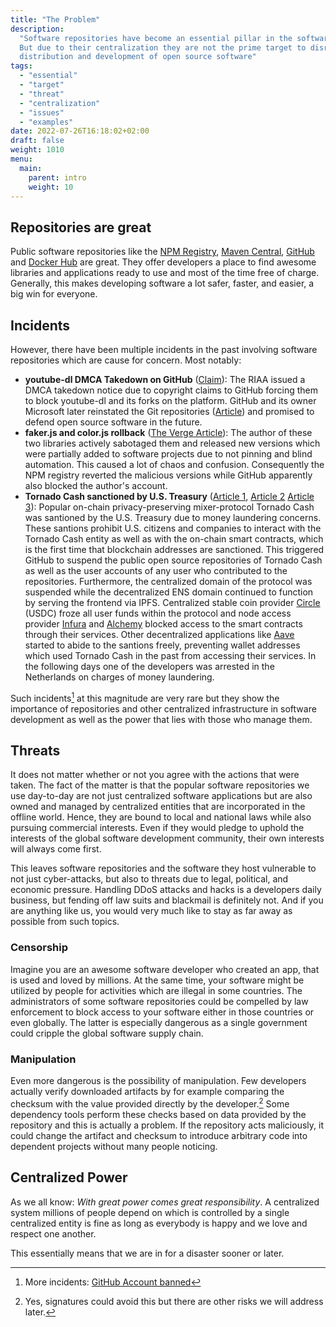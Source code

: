 ```yaml
---
title: "The Problem"
description:
  "Software repositories have become an essential pillar in the software world.
  But due to their centralization they are not the prime target to disrupt the
  distribution and development of open source software"
tags:
  - "essential"
  - "target"
  - "threat"
  - "centralization"
  - "issues"
  - "examples"
date: 2022-07-26T16:18:02+02:00
draft: false
weight: 1010
menu:
  main:
    parent: intro
    weight: 10
---
```


## Repositories are great

Public software repositories like the [NPM Registry](https://www.npmjs.com/),
[Maven Central](https://search.maven.org/), [GitHub](https://github.com/) and
[Docker Hub](https://hub.docker.com/) are great. They offer developers a place
to find awesome libraries and applications ready to use and most of the time
free of charge. Generally, this makes developing software a lot safer, faster,
and easier, a big win for everyone.

## Incidents

<!-- incident -->
<!-- youtube-dl https://github.com/github/dmca/blob/master/2020/10/2020-10-23-RIAA.md -->
<!-- faker.js https://www.theverge.com/2022/1/9/22874949/developer-corrupts-open-source-libraries-projects-affected -->
<!-- https://cryptobriefing.com/circle-github-comply-with-tornado-cash-sanctions/ -->
<!-- https://www.theverge.com/2022/8/8/23296778/us-treasury-tornado-cash-crypto-mixer-sanctions-ethereum-north-korea -->
<!-- https://techcrunch.com/2022/08/08/treasury-tornado-cash-laundering-stolen-crypto/ -->
<!-- https://techcrunch.com/2022/08/12/suspected-tornado-cash-developer-arrested-in-amsterdam/ -->
<!-- https://www.theverge.com/2022/8/12/23298217/tornado-cash-crypto-mixer-crackdown-authorities-arrest-suspected-developer-amsterdam -->
<!-- https://news.ycombinator.com/item?id=33576369 -->

<!-- generally centralization -->
<!-- https://edition.cnn.com/2020/12/14/business/mastercard-visa-discover-pornhub/index.html -->

However, there have been multiple incidents in the past involving software
repositories which are cause for concern. Most notably:

- **youtube-dl DMCA Takedown on GitHub**
  ([Claim](https://github.com/github/dmca/blob/master/2020/10/2020-10-23-RIAA.md)):
  The RIAA issued a DMCA takedown notice due to copyright claims to GitHub
  forcing them to block youtube-dl and its forks on the platform. GitHub and its
  owner Microsoft later reinstated the Git repositories
  ([Article](https://www.theverge.com/2020/11/17/21571473/github-youtube-dl-downloader-riaa-copyright-1201-takedown-reinstated))
  and promised to defend open source software in the future.
- **faker.js and color.js rollback**
  ([The Verge Article](https://www.theverge.com/2022/1/9/22874949/developer-corrupts-open-source-libraries-projects-affected)):
  The author of these two libraries actively sabotaged them and released new
  versions which were partially added to software projects due to not pinning
  and blind automation. This caused a lot of chaos and confusion. Consequently
  the NPM registry reverted the malicious versions while GitHub apparently also
  blocked the author's account.
- **Tornado Cash sanctioned by U.S. Treasury**
  ([Article 1](https://cryptobriefing.com/circle-github-comply-with-tornado-cash-sanctions/),
  [Article 2](https://techcrunch.com/2022/08/08/treasury-tornado-cash-laundering-stolen-crypto/)
  [Article 3](https://www.theverge.com/2022/8/12/23298217/tornado-cash-crypto-mixer-crackdown-authorities-arrest-suspected-developer-amsterdam)):
  Popular on-chain privacy-preserving mixer-protocol Tornado Cash was santioned
  by the U.S. Treasury due to money laundering concerns. These santions prohibit
  U.S. citizens and companies to interact with the Tornado Cash entity as well
  as with the on-chain smart contracts, which is the first time that blockchain
  addresses are sanctioned. This triggered GitHub to suspend the public open
  source repositories of Tornado Cash as well as the user accounts of any user
  who contributed to the repositories. Furthermore, the centralized domain of
  the protocol was suspended while the decentralized ENS domain continued to
  function by serving the frontend via IPFS. Centralized stable coin provider
  [Circle](https://www.circle.com/) (USDC) froze all user funds within the
  protocol and node access provider [Infura](https://infura.io/) and
  [Alchemy](https://www.alchemy.com/) blocked access to the smart contracts
  through their services. Other decentralized applications like
  [Aave](https://aave.com/) started to abide to the santions freely, preventing
  wallet addresses which used Tornado Cash in the past from accessing their
  services. In the following days one of the developers was arrested in the
  Netherlands on charges of money laundering.

Such incidents[^more_incidents] at this magnitude are very rare but they show
the importance of repositories and other centralized infrastructure in software
development as well as the power that lies with those who manage them.

[^more_incidents]:
    More incidents:
    [GitHub Account banned](https://news.ycombinator.com/item?id=33576369)

## Threats

It does not matter whether or not you agree with the actions that were taken.
The fact of the matter is that the popular software repositories we use
day-to-day are not just centralized software applications but are also owned and
managed by centralized entities that are incorporated in the offline world.
Hence, they are bound to local and national laws while also pursuing commercial
interests. Even if they would pledge to uphold the interests of the global
software development community, their own interests will always come first.

This leaves software repositories and the software they host vulnerable to not
just cyber-attacks, but also to threats due to legal, political, and economic
pressure. Handling DDoS attacks and hacks is a developers daily business, but
fending off law suits and blackmail is definitely not. And if you are anything
like us, you would very much like to stay as far away as possible from such
topics.

### Censorship

Imagine you are an awesome software developer who created an app, that is used
and loved by millions. At the same time, your software might be utilized by
people for activities which are illegal in some countries. The administrators of
some software repositories could be compelled by law enforcement to block access
to your software either in those countries or even globally. The latter is
especially dangerous as a single government could cripple the global software
supply chain.

### Manipulation

Even more dangerous is the possibility of manipulation. Few developers actually
verify downloaded artifacts by for example comparing the checksum with the value
provided directly by the developer.[^sig] Some dependency tools perform these
checks based on data provided by the repository and this is actually a problem.
If the repository acts maliciously, it could change the artifact and checksum to
introduce arbitrary code into dependent projects without many people noticing.

[^sig]:
    Yes, signatures could avoid this but there are other risks we will address
    later.

## Centralized Power

As we all know: _With great power comes great responsibility_. A centralized
system millions of people depend on which is controlled by a single centralized
entity is fine as long as everybody is happy and we love and respect one
another.

This essentially means that we are in for a disaster sooner or later.

<!-- TODO other centralized systems -->
